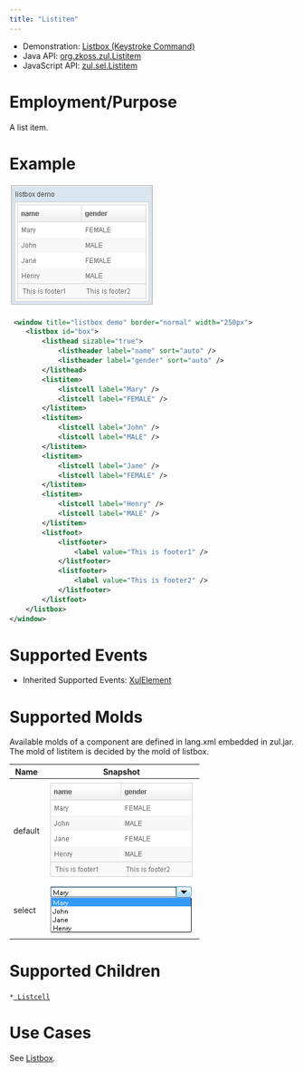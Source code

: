 ```yaml
---
title: "Listitem"
---
```



- Demonstration: [Listbox (Keystroke Command)](http://www.zkoss.org/zkdemo/listbox/keystroke_command)
- Java API: [org.zkoss.zul.Listitem](https://www.zkoss.org/javadoc/latest/zk/org/zkoss/zul/Listitem.html)
- JavaScript API: [zul.sel.Listitem](https://www.zkoss.org/javadoc/latest/jsdoc/classes/zul.sel.Listitem.html)


# Employment/Purpose

A list item.

# Example

![](/zk_component_ref/images/ZKComRef_Listbox_Example.png)

```xml
 <window title="listbox demo" border="normal" width="250px">
    <listbox id="box">
        <listhead sizable="true">
            <listheader label="name" sort="auto" />
            <listheader label="gender" sort="auto" />
        </listhead>
        <listitem>
            <listcell label="Mary" />
            <listcell label="FEMALE" />
        </listitem>
        <listitem>
            <listcell label="John" />
            <listcell label="MALE" />
        </listitem>
        <listitem>
            <listcell label="Jane" />
            <listcell label="FEMALE" />
        </listitem>
        <listitem>
            <listcell label="Henry" />
            <listcell label="MALE" />
        </listitem>
        <listfoot>
            <listfooter>
                <label value="This is footer1" />
            </listfooter>
            <listfooter>
                <label value="This is footer2" />
            </listfooter>
        </listfoot>
    </listbox>
</window>
```

# Supported Events

- Inherited Supported Events: [ XulElement]({{site.baseurl}}/zk_component_ref/xulelement#Supported_Events)

# Supported Molds

Available molds of a component are defined in lang.xml embedded in
zul.jar. The mold of listitem is decided by the mold of listbox.

| Name | Snapshot |
|---|---|
| default | ![](/zk_component_ref/images/listbox_mold_default.png) |
| select | ![](/zk_component_ref/images/listbox_mold_select.png) |

# Supported Children

`*`[` Listcell`]({{site.baseurl}}/zk_component_ref/listcell)

# Use Cases

See [ Listbox]({{site.baseurl}}/zk_component_ref/listbox#Use_Cases).



